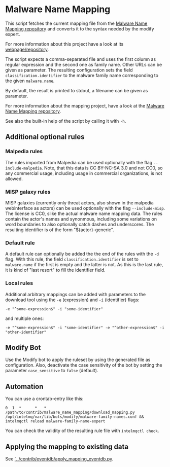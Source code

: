 <!--
SPDX-FileCopyrightText: 2018 Sebastian Wagner

SPDX-License-Identifier: AGPL-3.0-or-later
-->

Malware Name Mapping
====================

This script fetches the current mapping file from the [Malware Name Mapping repository](https://github.com/certtools/malware_name_mapping/raw/master/mapping.csv) and converts it to the syntax needed by the modify expert.

For more information about this project have a look at its [webpage/repository](https://github.com/certtools/malware_name_mapping).

The script expects a comma-separated file and uses the first column as regular expression and the second one as family name. Other URLs can be given as parameter.
The resulting configuration sets the field `classification.identifier` to the malware family name corresponding to the given `malware.name`.

By default, the result is printed to stdout, a filename can be given as parameter.

For more information about the mapping project, have a look at the [Malware Name Mapping repository](https://github.com/certtools/malware_name_mapping).

See also the built-in help of the script by calling it with `-h`.

Additional optional rules
----------------

### Malpedia rules

The rules imported from Malpedia can be used optionally with the flag `--include-malpedia`. Note, that this data is CC BY-NC-SA 3.0 and not CC0, so any commercial usage, including usage in commercial organizations, is not allowed.

### MISP galaxy rules

MISP galaxies (currently only threat actors, also shown in the malpedia webinterface as actors) can be used optionally with the flag `--include-misp`. The license is CC0, slike the actual malware name mapping data.
The rules contain the actor's names and synonmous, including some variations on word boundaries to also optionally catch dashes and underscores.
The resulting identifier is of the form "${actor}-generic".

### Default rule

A default rule can optionally be added the the end of the rules with the `-d` flag.
With this rule, the field `classification.identifier` is set to `malware.name` if the first is empty and the latter is not.
As this is the last rule, it is kind of "last resort" to fill the identifier field.

### Local rules

Additional arbitrary mappings can be added with parameters to the download tool using the `-e` (expression) and `-i` (identifier) flags:
```
-e "^some-expression$" -i "some-identifier"
```
and multiple ones:
```
-e "^some-expression$" -i "some-identifier" -e "^other-expression$" -i "other-identifier"
```

Modify Bot
----------

Use the Modify bot to apply the ruleset by using the generated file as configuration. Also, deactivate the case sensitivity of the bot by setting the parameter `case_sensitive` to `false` (default).

Automation
----------

You can use a crontab-entry like this:
```
0  1  *      *   *   /path/to/contrib/malware_name_mapping/download_mapping.py /opt/intelmq/var/lib/bots/modify/malware-family-names.conf && intelmqctl reload malware-family-name-expert
```
You can check the validity of the resulting rule file with `intelmqctl check`.

Applying the mapping to existing data
-------------------------------------

See [`../contrib/eventdb/apply_mapping_eventdb.py](Contrib/EventDB).
